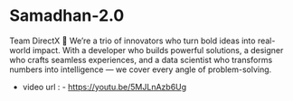# Samadhan-2.0
Team DirectX 🚀 We’re a trio of innovators who turn bold ideas into real-world impact. With a developer who builds powerful solutions, a designer who crafts seamless experiences, and a data scientist who transforms numbers into intelligence — we cover every angle of problem-solving.

- video url : - https://youtu.be/5MJLnAzb6Ug
